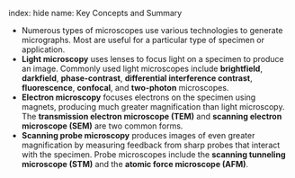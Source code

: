 index: hide
name: Key Concepts and Summary

  * Numerous types of microscopes use various technologies to generate micrographs. Most are useful for a particular type of specimen or application.
  *  **Light microscopy** uses lenses to focus light on a specimen to produce an image. Commonly used light microscopes include  **brightfield**,  **darkfield**,  **phase-contrast**,  **differential interference contrast**,  **fluorescence**,  **confocal**, and  **two-photon** microscopes.
  *  **Electron microscopy** focuses electrons on the specimen using magnets, producing much greater magnification than light microscopy. The  **transmission electron microscope (TEM)** and  **scanning electron microscope (SEM)** are two common forms.
  *  **Scanning probe microscopy** produces images of even greater magnification by measuring feedback from sharp probes that interact with the specimen. Probe microscopes include the  **scanning tunneling microscope (STM)** and the  **atomic force microscope (AFM)**.
